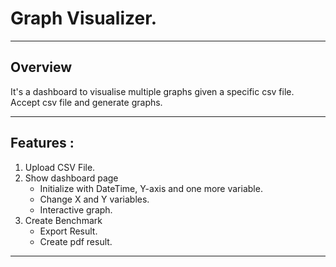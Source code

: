 # Graph Visualizer.

-------------------

## Overview

It's a dashboard to visualise multiple graphs given a specific csv file.
Accept csv file and generate graphs.


-------------------

## Features : 

1. Upload CSV File.
2. Show dashboard page 
   * Initialize with DateTime, Y-axis and one more variable.
   * Change X and Y variables.
   * Interactive graph.
5. Create Benchmark
   * Export Result.
   * Create pdf result.

-------------------
